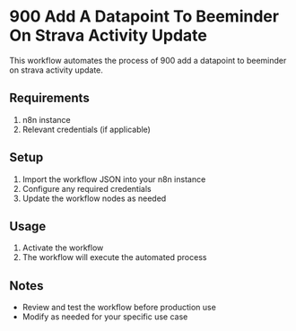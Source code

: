# 900 Add A Datapoint To Beeminder On Strava Activity Update

This workflow automates the process of 900 add a datapoint to beeminder on strava activity update.

## Requirements

1. n8n instance
2. Relevant credentials (if applicable)

## Setup

1. Import the workflow JSON into your n8n instance
2. Configure any required credentials
3. Update the workflow nodes as needed

## Usage

1. Activate the workflow
2. The workflow will execute the automated process

## Notes

- Review and test the workflow before production use
- Modify as needed for your specific use case
